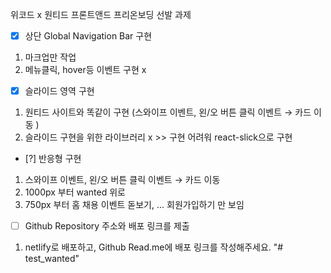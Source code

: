 위코드 x 원티드
프론트앤드 프리온보딩 선발 과제

- [x] 상단 Global Navigation Bar 구현

1.  마크업만 작업
2.  메뉴클릭, hover등 이벤트 구현 x

- [x] 슬라이드 영역 구현

1.  원티드 사이트와 똑같이 구현 (스와이프 이벤트, 왼/오 버튼 클릭 이벤트 → 카드 이동 )
2.  슬라이드 구현을 위한 라이브러리 x >> 구현 어려워 react-slick으로 구현

- [?] 반응형 구현

1.  스와이프 이벤트, 왼/오 버튼 클릭 이벤트 → 카드 이동
2.  1000px 부터 wanted 위로
3.  750px 부터 홈 채용 이벤트 돋보기, ... 회원가입하기 만 보임

- [ ] Github Repository 주소와 배포 링크를 제출

1.  netlify로 배포하고, Github Read.me에 배포 링크를 작성해주세요.
    "# test_wanted"
